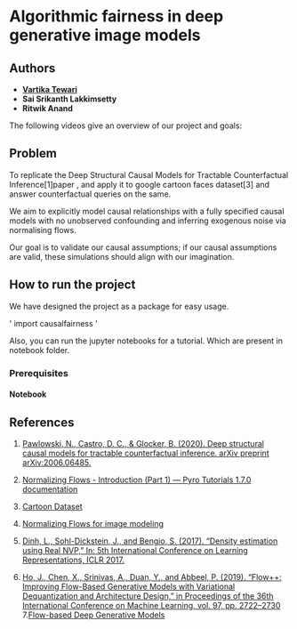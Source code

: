 # Algorithmic fairness in deep generative image models
## Authors

* [**Vartika Tewari**](https://www.linkedin.com/in/vartika-tewari1992/)
* **Sai Srikanth Lakkimsetty**
* **Ritwik Anand**



The following videos give an overview of our project and goals:

## Problem
To replicate the Deep Structural Causal Models for Tractable Counterfactual Inference[1]paper , and apply it to google cartoon faces dataset[3] and answer counterfactual queries on the same. 

We aim to explicitly model causal relationships with a fully specified causal models with no unobserved confounding and inferring exogenous noise via  normalising flows.

Our goal is to validate our causal assumptions; if our causal assumptions are valid, these simulations should align with our imagination.



## How to run the project
We have designed the project as a package for easy usage.

'
import causalfairness
'

Also, you can run the jupyter notebooks for a tutorial. Which are present in notebook folder.


### Prerequisites 


#### Notebook




## References
1. [Pawlowski, N., Castro, D. C., & Glocker, B. (2020). Deep structural causal models for tractable counterfactual inference. arXiv preprint arXiv:2006.06485.](https://arxiv.org/pdf/2006.06485.pdf)

2. [Normalizing Flows - Introduction (Part 1) — Pyro Tutorials 1.7.0 documentation](https://pyro.ai/examples/normalizing_flows_i.html)

3. [Cartoon Dataset](https://google.github.io/cartoonset/)

4. [Normalizing Flows for image modeling](https://uvadlc-notebooks.readthedocs.io/en/latest/tutorial_notebooks/tutorial11/NF_image_modeling.html#Tutorial-11:-Normalizing-Flows-for-image-modeling)

5. [Dinh, L., Sohl-Dickstein, J., and Bengio, S. (2017). “Density estimation using Real NVP,” In: 5th International Conference on Learning Representations, ICLR 2017.](https://arxiv.org/abs/1605.08803)
6. [Ho, J., Chen, X., Srinivas, A., Duan, Y., and Abbeel, P. (2019). “Flow++: Improving Flow-Based Generative Models with Variational Dequantization and Architecture Design,” in Proceedings of the 36th International Conference on Machine Learning, vol. 97, pp. 2722–2730](https://arxiv.org/pdf/1902.00275.pdf)
7.[Flow-based Deep Generative Models](https://lilianweng.github.io/lil-log/2018/10/13/flow-based-deep-generative-models.html)
